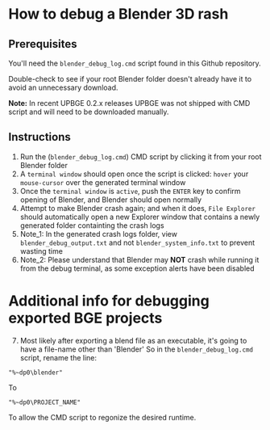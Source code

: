 # How to debug a Blender 3D rash

## Prerequisites

You'll need the `blender_debug_log.cmd` script found in this Github repository.

Double-check to see if your root Blender folder doesn't already have it to avoid an unnecessary download.

**Note:** In recent UPBGE 0.2.x releases UPBGE was not shipped with CMD script and will need to be downloaded manually.

## Instructions

1. Run the (`blender_debug_log.cmd`) CMD script by clicking it from your root Blender folder
2. A `terminal window` should open once the script is clicked: `hover` your `mouse-cursor` over the generated terminal window
3. Once the `terminal window` is `active`, push the `ENTER` key to confirm opening of Blender, and Blender should open normally
4. Attempt to make Blender crash again; and when it does, `File Explorer` should automatically open a new Explorer window that contains a newly generated folder containting the crash logs
5. Note_1: In the generated crash logs folder, view `blender_debug_output.txt` and not `blender_system_info.txt` to prevent wasting time
6. Note_2: Please understand that Blender may **NOT** crash while running it from the debug terminal, as some exception alerts have been disabled

# Additional info for debugging exported BGE projects
7. Most likely after exporting a blend file as an executable, it's going to have a file-name other than 'Blender'
So in the `blender_debug_log.cmd` script, rename the line:
```
"%~dp0\blender"
```
To
```
"%~dp0\PROJECT_NAME"
```
To allow the CMD script to regonize the desired runtime.
